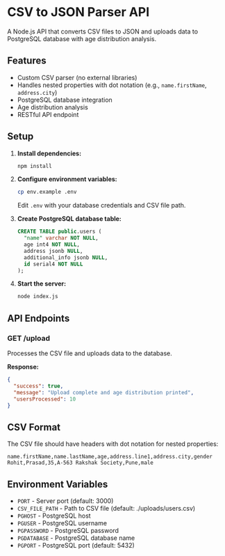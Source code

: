 # CSV to JSON Parser API

A Node.js API that converts CSV files to JSON and uploads data to PostgreSQL database with age distribution analysis.

## Features

- Custom CSV parser (no external libraries)
- Handles nested properties with dot notation (e.g., `name.firstName`, `address.city`)
- PostgreSQL database integration
- Age distribution analysis
- RESTful API endpoint

## Setup

1. **Install dependencies:**
   ```bash
   npm install
   ```

2. **Configure environment variables:**
   ```bash
   cp env.example .env
   ```
   Edit `.env` with your database credentials and CSV file path.

3. **Create PostgreSQL database table:**
   ```sql
   CREATE TABLE public.users (
     "name" varchar NOT NULL,
     age int4 NOT NULL,
     address jsonb NULL,
     additional_info jsonb NULL,
     id serial4 NOT NULL
   );
   ```

4. **Start the server:**
   ```bash
   node index.js
   ```

## API Endpoints

### GET /upload
Processes the CSV file and uploads data to the database.

**Response:**
```json
{
  "success": true,
  "message": "Upload complete and age distribution printed",
  "usersProcessed": 10
}
```

## CSV Format

The CSV file should have headers with dot notation for nested properties:
```
name.firstName,name.lastName,age,address.line1,address.city,gender
Rohit,Prasad,35,A-563 Rakshak Society,Pune,male
```

## Environment Variables

- `PORT` - Server port (default: 3000)
- `CSV_FILE_PATH` - Path to CSV file (default: ./uploads/users.csv)
- `PGHOST` - PostgreSQL host
- `PGUSER` - PostgreSQL username
- `PGPASSWORD` - PostgreSQL password
- `PGDATABASE` - PostgreSQL database name
- `PGPORT` - PostgreSQL port (default: 5432)